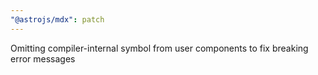 ```yaml
---
"@astrojs/mdx": patch
---
```


Omitting compiler-internal symbol from user components to fix breaking error messages
